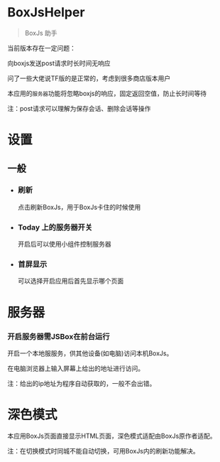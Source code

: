 # BoxJsHelper

> BoxJs 助手

当前版本存在一定问题：

向boxjs发送post请求时长时间无响应

问了一些大佬说TF版的是正常的，考虑到很多商店版本用户

本应用的`服务器`功能将忽略boxjs的响应，固定返回空值，防止长时间等待

注：post请求可以理解为保存会话、删除会话等操作

# 设置

## 一般

- ### 刷新

    点击刷新BoxJs，用于BoxJs卡住的时候使用

- ### Today 上的服务器开关

    开启后可以使用小组件控制服务器

- ### 首屏显示

    可以选择开启应用后首先显示哪个页面

# 服务器

### 开启服务器需JSBox在前台运行

开启一个本地服服务，供其他设备(如电脑)访问本机BoxJs。

在电脑浏览器上输入屏幕上给出的地址进行访问。

注：给出的ip地址为程序自动获取的，一般不会出错。

# 深色模式

本应用BoxJs页面直接显示HTML页面，深色模式适配由BoxJs原作者适配。

注：在切换模式时同城不能自动切换，可用BoxJs内的刷新功能解决。